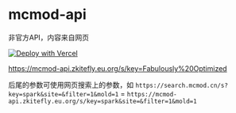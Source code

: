 # mcmod-api

非官方API，内容来自网页

[![Deploy with Vercel](https://vercel.com/button)](https://vercel.com/new/clone?repository-url=https%3A%2F%2Fgithub.com%2Fzkitefly%2Fmcmod-api)

https://mcmod-api.zkitefly.eu.org/s/key=Fabulously%20Optimized

后尾的参数可使用网页搜索上的参数，如 `https://search.mcmod.cn/s?key=spark&site=&filter=1&mold=1` = `https://mcmod-api.zkitefly.eu.org/s/key=spark&site=&filter=1&mold=1`